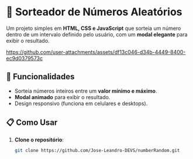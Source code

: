 # 🎲 Sorteador de Números Aleatórios  

Um projeto simples em **HTML, CSS e JavaScript** que sorteia um número dentro de um intervalo definido pelo usuário, com um **modal elegante** para exibir o resultado.  

https://github.com/user-attachments/assets/df13c046-d34b-4449-8400-ec9d0379573c  

## 🚀 Funcionalidades  
- Sorteia números inteiros entre um **valor mínimo e máximo**.    
- **Modal animado** para exibir o resultado.  
- Design responsivo (funciona em celulares e desktops).  

## 📋 Como Usar  
1. **Clone o repositório**:  
   ```bash
   git clone https://github.com/Jose-Leandro-DEVS/numberRandom.git
